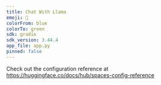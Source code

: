 ```yaml
---
title: Chat With Llama
emoji: 🦙
colorFrom: blue
colorTo: green
sdk: gradio
sdk_version: 3.44.4
app_file: app.py
pinned: false
---
```


Check out the configuration reference at https://huggingface.co/docs/hub/spaces-config-reference
